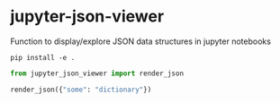 # jupyter-json-viewer
Function to display/explore JSON data structures in jupyter notebooks


`pip install -e .`

```python
from jupyter_json_viewer import render_json

render_json({"some": "dictionary"})
```